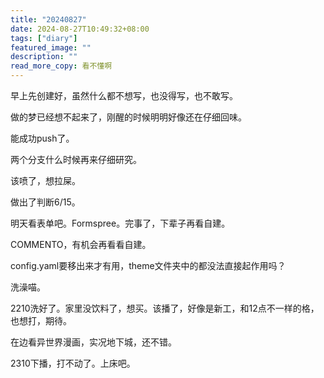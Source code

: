 ```yaml
---
title: "20240827"
date: 2024-08-27T10:49:32+08:00
tags: ["diary"]
featured_image: ""
description: ""
read_more_copy: 看不懂啊
---
```

早上先创建好，虽然什么都不想写，也没得写，也不敢写。

做的梦已经想不起来了，刚醒的时候明明好像还在仔细回味。

能成功push了。

两个分支什么时候再来仔细研究。

该喷了，想拉屎。

做出了判断6/15。

明天看表单吧。Formspree。完事了，下辈子再看自建。

COMMENTO，有机会再看看自建。

config.yaml要移出来才有用，theme文件夹中的都没法直接起作用吗？

洗澡喵。

2210洗好了。家里没饮料了，想买。该播了，好像是新工，和12点不一样的格，也想打，期待。

在边看异世界漫画，实况地下城，还不错。

2310下播，打不动了。上床吧。
